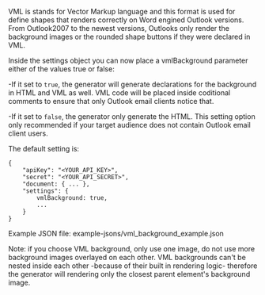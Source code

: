 
VML is stands for Vector Markup language and this format is used for define shapes that renders correctly on Word engined Outlook versions. From Outlook2007 to the newest versions, Outlooks only render the background images or the rounded shape buttons if they were declared in VML.

Inside the settings object you can now place a vmlBackground parameter either of the values true or false:

-If it set to `true`, the generator will generate declarations for the background in HTML and VML as well. VML code will be placed inside coditional comments to ensure that only Outlook email clients notice that.

-If it set to `false`, the generator only generate the HTML. This setting option only recommended if your target audience does not contain Outlook email client users.

The default setting is:

```
{
	"apiKey": "<YOUR_API_KEY>",
	"secret": "<YOUR_API_SECRET>",
	"document: { ... },
	"settings": {
		vmlBackground: true,
        ...
	}
}
```

Example JSON file: example-jsons/vml_background_example.json

Note: if you choose VML background, only use one image, do not use more background images overlayed on each other. VML backgrounds can't be nested inside each other -because of their built in rendering logic- therefore the generator will rendering only the closest parent element's background image.
